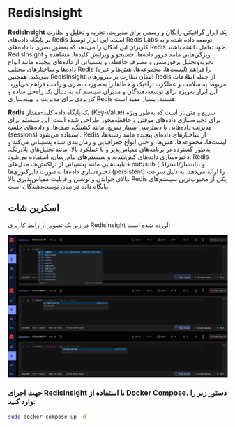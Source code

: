 # RedisInsight

**RedisInsight** یک ابزار گرافیکی رایگان و رسمی برای مدیریت، تجزیه و تحلیل و نظارت بر پایگاه داده‌های Redis است. این ابزار توسط Redis Labs توسعه داده شده و به کاربران این امکان را می‌دهد که به‌طور بصری با داده‌های Redis خود تعامل داشته باشند. RedisInsight ویژگی‌هایی مانند مرور داده‌ها، جستجو و ویرایش کلیدها، مشاهده و تجزیه‌و‌تحلیل پرفورمنس و مصرف حافظه، و پشتیبانی از داده‌های پیچیده مانند انواع داده‌ها و ساختارهای مختلف Redis (لیست‌ها، مجموعه‌ها، هش‌ها و غیره) را فراهم می‌کند. همچنین، RedisInsight امکان نظارت بر سرورهای Redis از جمله اطلاعات مربوط به سلامت و عملکرد، ترافیک و خطاها را به‌صورت بصری و راحت فراهم می‌آورد. این ابزار به‌ویژه برای توسعه‌دهندگان و مدیران سیستم که به دنبال یک راه‌حل ساده و کاربردی برای مدیریت و بهینه‌سازی Redis هستند، بسیار مفید است.

**Redis** یک پایگاه داده کلید-مقدار (Key-Value) سریع و متن‌باز است که به‌طور ویژه برای ذخیره‌سازی داده‌های موقتی و حافظه‌محور طراحی شده است. این سیستم برای مدیریت داده‌هایی با دسترسی بسیار سریع، مانند کشینگ، صف‌ها، و داده‌های جلسه (sessions) استفاده می‌شود. Redis از ساختارهای داده‌ای پیچیده مانند رشته‌ها، لیست‌ها، مجموعه‌ها، هش‌ها، و حتی انواع جغرافیایی و زمان‌بندی شده پشتیبانی می‌کند و به‌طور گسترده در برنامه‌های مقیاس‌پذیر و با عملکرد بالا، مانند تحلیل‌های بلادرنگ، ذخیره‌سازی داده‌های کش‌شده، و سیستم‌های پیام‌رسان، استفاده می‌شود. Redis قابلیت‌هایی مانند پشتیبانی از تراکنش‌ها، مدل‌های pub/sub (انتشار/اشتراک)، و ذخیره‌سازی داده‌ها به‌صورت دایرکتوری‌ها (persistent) را ارائه می‌دهد. به دلیل سرعت بالای خواندن و نوشتن و قابلیت مقیاس‌پذیری بالا، Redis یکی از محبوب‌ترین سیستم‌های پایگاه داده در میان توسعه‌دهندگان است.

## اسکرین شات

در زیر یک تصویر از رابط کاربری RedisInsight آورده شده است:

![Screenshot](screenshot.png)

### جهت اجرای RedisInsight با استفاده از Docker Compose، دستور زیر را وارد کنید:

```bash
sudo docker compose up -d
```



